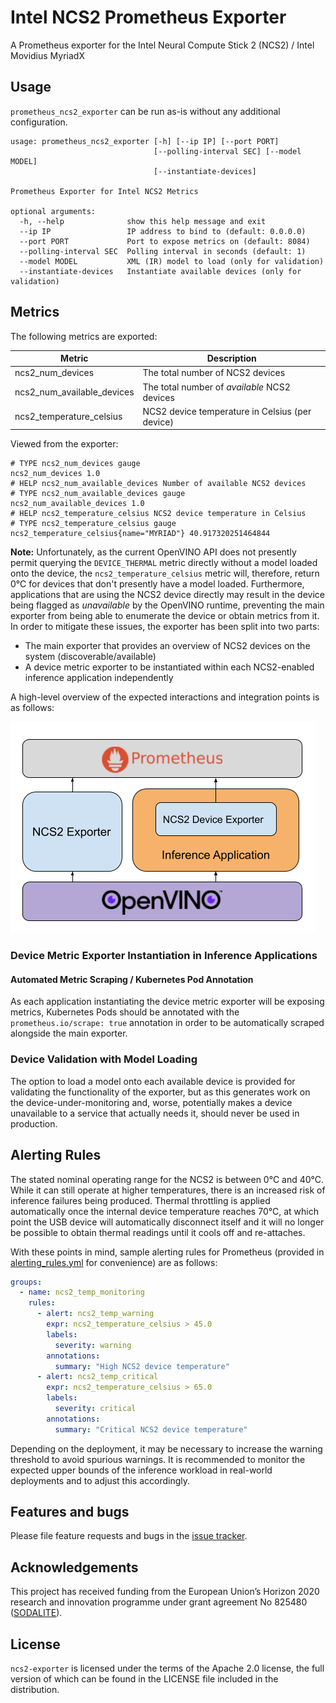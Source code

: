 # Intel NCS2 Prometheus Exporter

A Prometheus exporter for the Intel Neural Compute Stick 2 (NCS2) / Intel Movidius MyriadX

## Usage

`prometheus_ncs2_exporter` can be run as-is without any additional configuration.

```
usage: prometheus_ncs2_exporter [-h] [--ip IP] [--port PORT]
                                [--polling-interval SEC] [--model MODEL]
                                [--instantiate-devices]

Prometheus Exporter for Intel NCS2 Metrics

optional arguments:
  -h, --help              show this help message and exit
  --ip IP                 IP address to bind to (default: 0.0.0.0)
  --port PORT             Port to expose metrics on (default: 8084)
  --polling-interval SEC  Polling interval in seconds (default: 1)
  --model MODEL           XML (IR) model to load (only for validation)
  --instantiate-devices   Instantiate available devices (only for validation)
```

## Metrics

The following metrics are exported:

| Metric | Description |
|--------|-------------|
| ncs2_num_devices | The total number of NCS2 devices |
| ncs2_num_available_devices | The total number of *available* NCS2 devices |
| ncs2_temperature_celsius | NCS2 device temperature in Celsius (per device) |

Viewed from the exporter:

```
# TYPE ncs2_num_devices gauge
ncs2_num_devices 1.0
# HELP ncs2_num_available_devices Number of available NCS2 devices
# TYPE ncs2_num_available_devices gauge
ncs2_num_available_devices 1.0
# HELP ncs2_temperature_celsius NCS2 device temperature in Celsius
# TYPE ncs2_temperature_celsius gauge
ncs2_temperature_celsius{name="MYRIAD"} 40.917320251464844
```

**Note:** Unfortunately, as the current OpenVINO API does not presently permit querying the `DEVICE_THERMAL` metric
directly without a model loaded onto the device, the `ncs2_temperature_celsius` metric will, therefore, return 0°C for
devices that don't presently have a model loaded. Furthermore, applications that are using the NCS2 device directly
may result in the device being flagged as *unavailable* by the OpenVINO runtime, preventing the main exporter from
being able to enumerate the device or obtain metrics from it. In order to mitigate these issues, the exporter has been
split into two parts:

- The main exporter that provides an overview of NCS2 devices on the system (discoverable/available)
- A device metric exporter to be instantiated within each NCS2-enabled inference application independently

A high-level overview of the expected interactions and integration points is as follows:

![NCS2 Exporter Overview](overview.png)

### Device Metric Exporter Instantiation in Inference Applications

#### Automated Metric Scraping / Kubernetes Pod Annotation

As each application instantiating the device metric exporter will be exposing metrics, Kubernetes Pods should be
annotated with the `prometheus.io/scrape: true` annotation in order to be automatically scraped alongside the main
exporter.

### Device Validation with Model Loading

The option to load a model onto each available device is provided for
validating the functionality of the exporter, but as this generates work on the device-under-monitoring and, worse,
potentially makes a device unavailable to a service that actually needs it, should never be used in production.

## Alerting Rules

The stated nominal operating range for the NCS2 is between 0°C and 40°C. While it can still operate at higher
temperatures, there is an increased risk of inference failures being produced. Thermal throttling is applied
automatically once the internal device temperature reaches 70°C, at which point the USB device will automatically
disconnect itself and it will no longer be possible to obtain thermal readings until it cools off and re-attaches.

With these points in mind, sample alerting rules for Prometheus (provided in [alerting_rules.yml](alerting_rules.yml)
for convenience) are as follows:

```yaml
groups:
  - name: ncs2_temp_monitoring
    rules:
      - alert: ncs2_temp_warning
        expr: ncs2_temperature_celsius > 45.0
        labels:
          severity: warning
        annotations:
          summary: "High NCS2 device temperature"
      - alert: ncs2_temp_critical
        expr: ncs2_temperature_celsius > 65.0
        labels:
          severity: critical
        annotations:
          summary: "Critical NCS2 device temperature"
```

Depending on the deployment, it may be necessary to increase the warning threshold to avoid spurious warnings. It is
recommended to monitor the expected upper bounds of the inference workload in real-world deployments and to adjust this
accordingly.

## Features and bugs

Please file feature requests and bugs in the [issue tracker][tracker].

## Acknowledgements

This project has received funding from the European Union’s Horizon 2020 research and innovation programme under grant
agreement No 825480 ([SODALITE]).

## License

`ncs2-exporter` is licensed under the terms of the Apache 2.0 license, the full
version of which can be found in the LICENSE file included in the distribution.

[tracker]: https://github.com/adaptant-labs/ncs2-exporter/issues
[adaptant/ncs2-exporter]: https://hub.docker.com/repository/docker/adaptant/ncs2-exporter
[SODALITE]: https://sodalite.eu